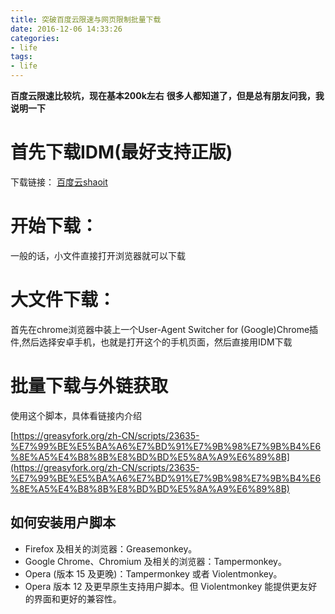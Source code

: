 ```yaml
---
title: 突破百度云限速与网页限制批量下载
date: 2016-12-06 14:33:26
categories: 
- life
tags: 
- life
---
```


**百度云限速比较坑，现在基本200k左右**
**很多人都知道了，但是总有朋友问我，我说明一下**
# 首先下载IDM(最好支持正版)
下载链接：
[百度云shaoit](https://eyun.baidu.com/s/3nvg3jdf)
# 开始下载：
一般的话，小文件直接打开浏览器就可以下载
# 大文件下载：
首先在chrome浏览器中装上一个User-Agent Switcher for (Google)Chrome插件,然后选择安卓手机，也就是打开这个的手机页面，然后直接用IDM下载
# 批量下载与外链获取
使用这个脚本，具体看链接内介绍


<!--more-->


[https://greasyfork.org/zh-CN/scripts/23635-%E7%99%BE%E5%BA%A6%E7%BD%91%E7%9B%98%E7%9B%B4%E6%8E%A5%E4%B8%8B%E8%BD%BD%E5%8A%A9%E6%89%8B](https://greasyfork.org/zh-CN/scripts/23635-%E7%99%BE%E5%BA%A6%E7%BD%91%E7%9B%98%E7%9B%B4%E6%8E%A5%E4%B8%8B%E8%BD%BD%E5%8A%A9%E6%89%8B)

## 如何安装用户脚本
- Firefox 及相关的浏览器：Greasemonkey。
- Google Chrome、Chromium 及相关的浏览器：Tampermonkey。
- Opera (版本 15 及更晚)：Tampermonkey 或者 Violentmonkey。
- Opera 版本 12 及更早原生支持用户脚本。但 Violentmonkey 能提供更友好的界面和更好的兼容性。



